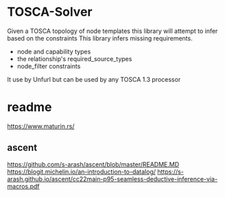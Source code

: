 # TOSCA-Solver

Given a TOSCA topology of node templates this library will attempt to infer based on the constraints 
This library infers missing requirements.

* node and capability types
* the relationship's required_source_types
* node_filter constraints


It use by Unfurl but can be used by any TOSCA 1.3 processor 

# readme
<https://www.maturin.rs/>

## ascent
<https://github.com/s-arash/ascent/blob/master/README.MD>
<https://blogit.michelin.io/an-introduction-to-datalog/>
<https://s-arash.github.io/ascent/cc22main-p95-seamless-deductive-inference-via-macros.pdf>
